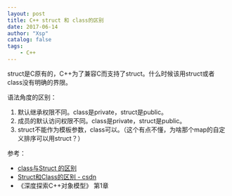 ```yaml
---
layout: post
title: C++ struct 和 class的区别
date: 2017-06-14
author: "Xsp"
catalog: false
tags:
    - C++
---
```


<!-- C语言中，数据和处理数据的操作（函数）是分开声明的。C++中则用独立的 抽象数据类型（Abstract data type, ADT）来实现。 -->

struct是C原有的，C++为了兼容C而支持了struct。什么时候该用struct或者class没有明确的界限。

语法角度的区别：
1. 默认继承权限不同。class是private，struct是public。
2. 成员的默认访问权限不同。class是private，struct是public。
3. struct不能作为模板参数，class可以。（这个有点不懂，为啥那个map的自定义排序可以用struct？）


参考：
+ [class与Struct 的区别](http://glgjing.github.io/blog/2015/02/18/shen-du-tan-suo-c-plus-plus-dui-xiang-mo-xing-:claass-yu-struct-de-qu-bie/)
+ [Struct和Class的区别 - csdn](http://blog.csdn.net/yuliu0552/article/details/6717915)
+ 《深度探索C++对象模型》 第1章

